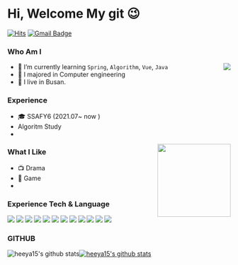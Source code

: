 # Hi, Welcome My git 😉
[![Hits](https://hits.seeyoufarm.com/api/count/incr/badge.svg?url=https%3A%2F%2Fgithub.com%2Fheeya15&count_bg=%23EB8B10&title_bg=%23684327&icon=&icon_color=%23c33&title=VISIT&edge_flat=false)](https://github.com/heeya15) 
[![Gmail Badge](https://img.shields.io/badge/Gmail-D14836?style=flat&logo=Gmail&logoColor=white)](mailto:choon72001@gmail.com) 
<!--
[![Instagram Badge](https://img.shields.io/badge/Instagram-9c38d1?style=flat&logo=Instagram&logoColor=white)](https://www.instagram.com/내아뒤)
[![Naver Blog Badge](https://img.shields.io/badge/Daily%20Blog-1eb031?style=flat&logoColor=white)](https://blog.naver.com/haesoo9410) 
[![Tistory Badge](https://img.shields.io/badge/Tech%20Blog-555263?style=flat&logoColor=white)](https://haesoo9410.tistory.com/)
--> 
### Who Am I

<img align='right' src="http://mazassumnida.wtf/api/v2/generate_badge?boj=hgi720">

- 🌱 I’m currently learning `Spring`, `Algorithm`, `Vue`, `Java`
- 🥇 I majored in Computer engineering
- 🚅 I live in Busan.

### Experience
- 🎓 SSAFY6 (2021.07~ now )
- Algoritm Study
- 
<img align='right' src="https://github-readme-stats.vercel.app/api?username=heeya15" height="165">

### What I Like

- 📺 Drama
- 🔵 Game
- 
### Experience Tech & Language
<img src="https://img.shields.io/badge/JAVA-007396?style=for-the-badge&logo=java&logoColor=white"> <img src="https://img.shields.io/badge/Spring-6DB33F?style=for-the-badge&logo=Spring&logoColor=white"> <img src="https://img.shields.io/badge/oracle-F80000?style=for-the-badge&logo=oracle&logoColor=white"> <img src="https://img.shields.io/badge/mysql-4479A1?style=for-the-badge&logo=mysql&logoColor=white"> <img src="https://img.shields.io/badge/javascript-F7DF1E?style=for-the-badge&logo=javascript&logoColor=black"> <img src="https://img.shields.io/badge/jquery-0769AD?style=for-the-badge&logo=jquery&logoColor=white">
<img src="https://img.shields.io/badge/vue.js-4FC08D?style=for-the-badge&logo=vue.js&logoColor=white"> <img src="https://img.shields.io/badge/html-E34F26?style=for-the-badge&logo=html5&logoColor=white"> <img src="https://img.shields.io/badge/css-1572B6?style=for-the-badge&logo=css3&logoColor=white"> <img src="https://img.shields.io/badge/bootstrap-7952B3?style=for-the-badge&logo=bootstrap&logoColor=white"> <img src="https://img.shields.io/badge/github-181717?style=for-the-badge&logo=github&logoColor=white"> <img src="https://img.shields.io/badge/apache tomcat-F8DC75?style=for-the-badge&logo=apachetomcat&logoColor=white">


### GITHUB
![heeya15's github stats](https://github-readme-stats.vercel.app/api?username=heeya15&show_icons=true)[![heeya15's github stats](https://github-readme-stats.vercel.app/api/top-langs/?username=heeya15&show_icons=true&hide_border=true&title_color=004386&icon_color=004386&layout=compact)](https://github.com/heeya15)
